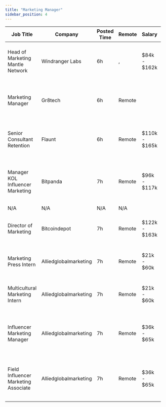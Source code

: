 ```yaml
---
title: "Marketing Manager"
sidebar_position: 4
---
```


| Job Title | Company | Posted Time | Remote | Salary | Tags | Apply Link |
|-----------|---------|-------------|--------|--------|------|------------|
| Head of Marketing Mantle Network | Windranger Labs | 6h | , | $84k - $162k | head of marketing, marketing, non tech, executive, blockchain | [Apply](https://web3.career/head-of-marketing-mantle-network-windrangerlabs/99277) |
| Marketing Manager | Gr8tech | 6h | Remote |  | marketing manager, marketing, non tech, gaming, remote | [Apply](https://web3.career/marketing-manager-gr8tech/98777) |
| Senior Consultant Retention | Flaunt | 6h | Remote | $110k - $165k | marketing, non tech, product manager, consulting, senior | [Apply](https://web3.career/senior-consultant-retention-flaunt/99247) |
| Manager KOL Influencer Marketing | Bitpanda | 7h | Remote | $96k - $117k | influencer marketing, social media, non tech, kol, marketing | [Apply](https://web3.career/manager-kol-influencer-marketing-bitpanda/97511) |
| N/A | N/A | N/A | N/A |  |  | [Apply](https://web3.career/metana) |
| Director of Marketing | Bitcoindepot | 7h | Remote | $122k - $163k | cmo, executive, marketing, non tech, bitcoin | [Apply](https://web3.career/director-of-marketing-bitcoindepot/99225) |
| Marketing Press Intern | Alliedglobalmarketing | 7h | Remote | $21k - $60k | intern, entry level, marketing, non tech, remote | [Apply](https://web3.career/marketing-press-intern-alliedglobalmarketing/99223) |
| Multicultural Marketing Intern | Alliedglobalmarketing | 7h | Remote | $21k - $60k | intern, entry level, marketing, non tech, remote | [Apply](https://web3.career/multicultural-marketing-intern-alliedglobalmarketing/99221) |
| Influencer Marketing Manager | Alliedglobalmarketing | 7h | Remote | $36k - $65k | influencer marketing, social media, non tech, kol, marketing | [Apply](https://web3.career/influencer-marketing-manager-alliedglobalmarketing/99220) |
| Field Influencer Marketing Associate | Alliedglobalmarketing | 7h | Remote | $36k - $65k | influencer marketing, social media, non tech, kol, marketing | [Apply](https://web3.career/field-influencer-marketing-associate-alliedglobalmarketing/99214) |
